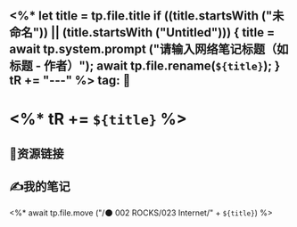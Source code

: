 <%*
  let title = tp.file.title
  if ((title.startsWith ("未命名")) || (title.startsWith ("Untitled"))) {
    title = await tp.system.prompt ("请输入网络笔记标题（如标题 - 作者）");
    await tp.file.rename(`${title}`);
  } 
  tR += "---"
%>
tag: 💭 
---
# <%* tR += `${title}` %>

## 🔗资源链接


## ✍我的笔记


<%* await tp.file.move ("/🌑 002 ROCKS/023 Internet/" +  `${title}`) %>
